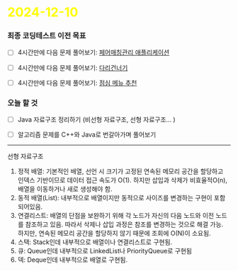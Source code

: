 # <span style="color:yellow">2024-12-10</span>

### 최종 코딩테스트 이전 목표
- [ ] 4시간만에 다음 문제 풀어보기: [페어매칭관리 애플리케이션](https://github.com/woowacourse/java-pairmatching-precourse)
- [ ] 4시간만에 다음 문제 풀어보기: [다리건너기](https://github.com/bark20/java-bridge)
- [ ] 4시간만에 다음 문제 풀어보기: [점심 메뉴 추천](https://github.com/70825/java-menu)


### 오늘 할 것
- [ ] Java 자료구조 정리하기 (비선형 자료구조, 선형 자료구조... )
- [ ] 알고리즘 문제를 C++와 Java로 번갈아가며 풀어보기


- - -

선형 자료구조
1. 정적 배열: 기본적인 배열, 선언 시 크기가 고정된 연속된 메모리 공간을 할당하고 인덱스 기반이므로 데이터 접근 속도가 O(1). 하지만 삽입과 삭제가 비효율적O(n), 배열을 이동하거나 새로 생성해야 함.
2. 동적 배열(List): 내부적으로 배열이지만 동적으로 사이즈를 변경하는 구현이 포함되어있음.
3. 연결리스트: 배열의 단점을 보완하기 위해 각 노드가 자신의 다음 노드와 이전 노드를 참조하고 있음. 따라서 삭제나 삽입 과정은 참조를 변경하는 것으로 해결 가능. 하지만, 연속된 메모리 공간을 할당하지 않기 때문에 조회에 O(N)이 소요됨. 
4. 스택: Stack인데 내부적으로 배열이나 연결리스트로 구현됨.
5. 큐: Queue인데 내부적으로 LinkedList나 PriorityQueue로 구현됨
6. 덱: Deque인데 내부적으로 배열로 구현됨.


